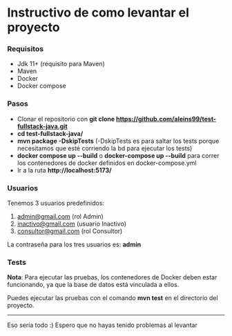 # Instructivo de como levantar el proyecto


### Requisitos 
- Jdk 11+ (requisito para Maven)
- Maven
- Docker
- Docker compose


### Pasos
- Clonar el repositorio con **git clone https://github.com/aleins99/test-fullstack-java.git**
- **cd test-fullstack-java/**
- **mvn package -DskipTests** (-DskipTests es para saltar los tests porque necesitamos que esté corriendo la bd para ejecutar los tests)
- **docker compose up --build** o **docker-compose up --build** para correr los contenedores de docker definidos en docker-compose.yml
- Ir a la ruta **http://localhost:5173/**


### Usuarios
Tenemos 3 usuarios predefinidos:
1. admin@gmail.com (rol Admin)
2. inactivo@gmail.com (usuario Inactivo)
3. consultor@gmail.com (rol Consultor)

La contraseña para los tres usuarios es: **admin**



### Tests

**Nota**: Para ejecutar las pruebas, los contenedores de Docker deben estar funcionando, ya que la base de datos está vinculada a ellos. 
    
Puedes ejecutar las pruebas con el comando **mvn test** en el directorio del proyecto.




------
Eso sería todo :) Espero que no hayas tenido problemas al levantar 
